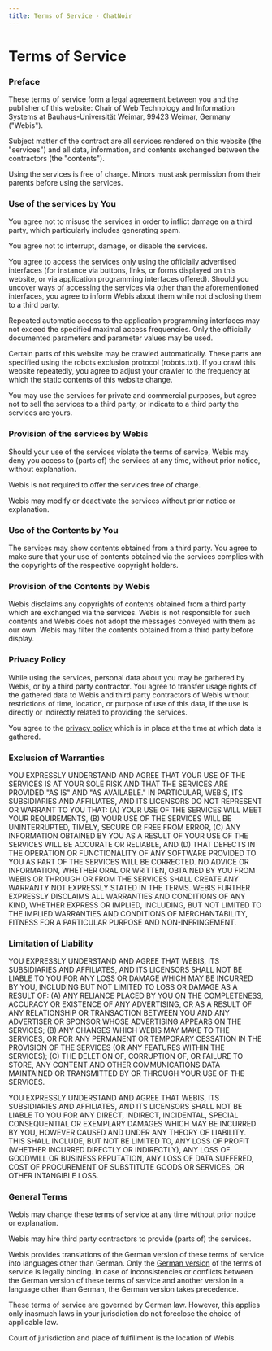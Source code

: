 ```yaml
---
title: Terms of Service - ChatNoir
---
```


# Terms of Service
### Preface

These terms of service form a legal agreement between you and the publisher of this website: Chair of Web Technology and Information Systems at Bauhaus-Universität Weimar, 99423 Weimar, Germany ("Webis").

Subject matter of the contract are all services rendered on this website (the "services") and all data, information, and contents exchanged between the contractors (the "contents").

Using the services is free of charge. Minors must ask permission from their parents before using the services.

### Use of the services by You

You agree not to misuse the services in order to inflict damage on a third party, which particularly includes generating spam.

You agree not to interrupt, damage, or disable the services.

You agree to access the services only using the officially advertised interfaces (for instance via buttons, links, or forms displayed on this website, or via application programming interfaces offered). Should you uncover ways of accessing the services via other than the aforementioned interfaces, you agree to inform Webis about them while not disclosing them to a third party.

Repeated automatic access to the application programming interfaces may not exceed the specified maximal access frequencies. Only the officially documented parameters and parameter values may be used.

Certain parts of this website may be crawled automatically. These parts are specified using the robots exclusion protocol (robots.txt). If you crawl this website repeatedly, you agree to adjust your crawler to the frequency at which the static contents of this website change.

You may use the services for private and commercial purposes, but agree not to sell the services to a third party, or indicate to a third party the services are yours.

### Provision of the services by Webis

Should your use of the services violate the terms of service, Webis may deny you access to (parts of) the services at any time, without prior notice, without explanation.

Webis is not required to offer the services free of charge.

Webis may modify or deactivate the services without prior notice or explanation.

### Use of the Contents by You

The services may show contents obtained from a third party. You agree to make sure that your use of contents obtained via the services complies with the copyrights of the respective copyright holders.

### Provision of the Contents by Webis

Webis disclaims any copyrights of contents obtained from a third party which are exchanged via the services. Webis is not responsible for such contents and Webis does not adopt the messages conveyed with them as our own. Webis may filter the contents obtained from a third party before display.

### Privacy Policy

While using the services, personal data about you may be gathered by Webis, or by a third party contractor. You agree to transfer usage rights of the gathered data to Webis and third party contractors of Webis without restrictions of time, location, or purpose of use of this data, if the use is directly or indirectly related to providing the services.

You agree to the [privacy policy](/doc/privacy) which is in place at the time at which data is gathered.

### Exclusion of Warranties

YOU EXPRESSLY UNDERSTAND AND AGREE THAT YOUR USE OF THE SERVICES IS AT YOUR SOLE RISK AND THAT THE SERVICES ARE PROVIDED "AS IS" AND "AS AVAILABLE." IN PARTICULAR, WEBIS, ITS SUBSIDIARIES AND AFFILIATES, AND ITS LICENSORS DO NOT REPRESENT OR WARRANT TO YOU THAT: (A) YOUR USE OF THE SERVICES WILL MEET YOUR REQUIREMENTS, (B) YOUR USE OF THE SERVICES WILL BE UNINTERRUPTED, TIMELY, SECURE OR FREE FROM ERROR, (C) ANY INFORMATION OBTAINED BY YOU AS A RESULT OF YOUR USE OF THE SERVICES WILL BE ACCURATE OR RELIABLE, AND (D) THAT DEFECTS IN THE OPERATION OR FUNCTIONALITY OF ANY SOFTWARE PROVIDED TO YOU AS PART OF THE SERVICES WILL BE CORRECTED. NO ADVICE OR INFORMATION, WHETHER ORAL OR WRITTEN, OBTAINED BY YOU FROM WEBIS OR THROUGH OR FROM THE SERVICES SHALL CREATE ANY WARRANTY NOT EXPRESSLY STATED IN THE TERMS. WEBIS FURTHER EXPRESSLY DISCLAIMS ALL WARRANTIES AND CONDITIONS OF ANY KIND, WHETHER EXPRESS OR IMPLIED, INCLUDING, BUT NOT LIMITED TO THE IMPLIED WARRANTIES AND CONDITIONS OF MERCHANTABILITY, FITNESS FOR A PARTICULAR PURPOSE AND NON-INFRINGEMENT.

### Limitation of Liability

YOU EXPRESSLY UNDERSTAND AND AGREE THAT WEBIS, ITS SUBSIDIARIES AND AFFILIATES, AND ITS LICENSORS SHALL NOT BE LIABLE TO YOU FOR ANY LOSS OR DAMAGE WHICH MAY BE INCURRED BY YOU, INCLUDING BUT NOT LIMITED TO LOSS OR DAMAGE AS A RESULT OF: (A) ANY RELIANCE PLACED BY YOU ON THE COMPLETENESS, ACCURACY OR EXISTENCE OF ANY ADVERTISING, OR AS A RESULT OF ANY RELATIONSHIP OR TRANSACTION BETWEEN YOU AND ANY ADVERTISER OR SPONSOR WHOSE ADVERTISING APPEARS ON THE SERVICES; (B) ANY CHANGES WHICH WEBIS MAY MAKE TO THE SERVICES, OR FOR ANY PERMANENT OR TEMPORARY CESSATION IN THE PROVISION OF THE SERVICES (OR ANY FEATURES WITHIN THE SERVICES); (C) THE DELETION OF, CORRUPTION OF, OR FAILURE TO STORE, ANY CONTENT AND OTHER COMMUNICATIONS DATA MAINTAINED OR TRANSMITTED BY OR THROUGH YOUR USE OF THE SERVICES.

YOU EXPRESSLY UNDERSTAND AND AGREE THAT WEBIS, ITS SUBSIDIARIES AND AFFILIATES, AND ITS LICENSORS SHALL NOT BE LIABLE TO YOU FOR ANY DIRECT, INDIRECT, INCIDENTAL, SPECIAL CONSEQUENTIAL OR EXEMPLARY DAMAGES WHICH MAY BE INCURRED BY YOU, HOWEVER CAUSED AND UNDER ANY THEORY OF LIABILITY. THIS SHALL INCLUDE, BUT NOT BE LIMITED TO, ANY LOSS OF PROFIT (WHETHER INCURRED DIRECTLY OR INDIRECTLY), ANY LOSS OF GOODWILL OR BUSINESS REPUTATION, ANY LOSS OF DATA SUFFERED, COST OF PROCUREMENT OF SUBSTITUTE GOODS OR SERVICES, OR OTHER INTANGIBLE LOSS.

### General Terms

Webis may change these terms of service at any time without prior notice or explanation.

Webis may hire third party contractors to provide (parts of) the services.

Webis provides translations of the German version of these terms of service into languages other than German. Only the [German version](/doc/terms-de) of the terms of service is legally binding. In case of inconsistencies or conflicts between the German version of these terms of service and another version in a language other than German, the German version takes precedence.

These terms of service are governed by German law. However, this applies only inasmuch laws in your jurisdiction do not foreclose the choice of applicable law.

Court of jurisdiction and place of fulfillment is the location of Webis.